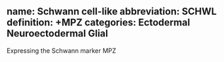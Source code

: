 name: Schwann cell-like
abbreviation: SCHWL
definition: +MPZ
categories: Ectodermal Neuroectodermal Glial
---

Expressing the Schwann marker MPZ